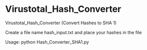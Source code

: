 # Virustotal_Hash_Converter
Virustotal_Hash_Converter (Convert Hashes to SHA  1)

Create a file name hash_input.txt and place your hashes in the file

Usage:
python Hash_Converter_SHA1.py

